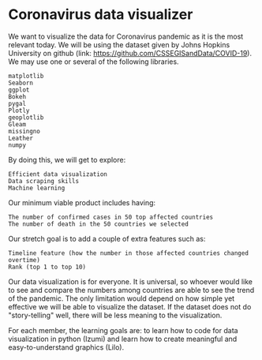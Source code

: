 # Coronavirus data visualizer
We want to visualize the data for Coronavirus pandemic as it is the most relevant today. We will be using the dataset given by Johns Hopkins University on github (link: https://github.com/CSSEGISandData/COVID-19). We may use one or several of the following libraries. 

    matplotlib
    Seaborn
    ggplot
    Bokeh
    pygal
    Plotly
    geoplotlib
    Gleam
    missingno
    Leather
    numpy

By doing this, we will get to explore:

    Efficient data visualization
    Data scraping skills
    Machine learning

Our minimum viable product includes having:

    The number of confirmed cases in 50 top affected countries
    The number of death in the 50 countries we selected

Our stretch goal is to add a couple of extra features such as:

    Timeline feature (how the number in those affected countries changed overtime)
    Rank (top 1 to top 10)

Our data visualization is for everyone. It is universal, so whoever would like to see and compare the numbers among countries are able to see the trend of the pandemic. The only limitation would depend on how simple yet effective we will be able to visualize the dataset. If the dataset does not do "story-telling" well, there will be less meaning to the visualization.

For each member, the learning goals are: to learn how to code for data visualization in python (Izumi) and learn how to create meaningful and easy-to-understand graphics (Lilo). 

